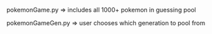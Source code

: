pokemonGame.py => includes all 1000+ pokemon in guessing pool

pokemonGameGen.py => user chooses which generation to pool from
